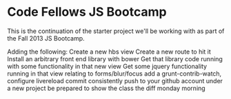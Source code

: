Code Fellows JS Bootcamp
========================

This is the continuation of the starter project we'll be working with as part of
the Fall 2013 JS Bootcamp.

Adding the following:
Create a new hbs view
Create a new route to hit it
Install an arbitrary front end library with bower
Get that library code running with some functionality in that new view
Get some jquery functionality running in that view relating to forms/blur/focus
add a grunt-contrib-watch, configure livereload
commit consistently
push to your github account under a new project
be prepared to show the class the diff monday morning


